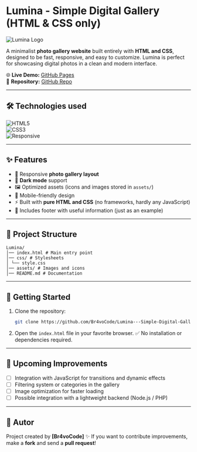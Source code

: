 # Lumina - Simple Digital Gallery (HTML & CSS only)

![Lumina Logo](assets/images/icons/android-chrome-192x192.png)

A minimalist **photo gallery website** built entirely with **HTML and CSS**, designed to be fast, responsive, and easy to customize. Lumina is perfect for showcasing digital photos in a clean and modern interface.

🌐 **Live Demo:** [GitHub Pages](https://br4vocode.github.io/Lumina---Simple-Digital-Gallery-in-HTML-and-CSS-only/)  
📂 **Repository:** [GitHub Repo](https://github.com/Br4voCode/Lumina---Simple-Digital-Gallery-in-HTML-and-CSS-only.git)

---

## 🛠️ Technologies used

![HTML5](https://img.shields.io/badge/HTML5-E34F26?style=for-the-badge&logo=html5&logoColor=white)  
![CSS3](https://img.shields.io/badge/CSS3-1572B6?style=for-the-badge&logo=css3&logoColor=white)  
![Responsive](https://img.shields.io/badge/Responsive-Design-4CAF50?style=for-the-badge&logo=googlechrome&logoColor=white)

---

## ✨ Features
- 📸 Responsive **photo gallery layout**
- 🌙 **Dark mode** support
- 🖼️ Optimized assets (icons and images stored in `assets/`)
- 📱 Mobile-friendly design
- ⚡ Built with **pure HTML and CSS** (no frameworks, hardly any JavaScript)
- 📑 Includes footer with useful information (just as an example)

---

## 📂 Project Structure

```
Lumina/
│── index.html # Main entry point
│── css/ # Stylesheets
│ └── style.css
│── assets/ # Images and icons
│── README.md # Documentation
```

---

## 🚀 Getting Started

1. Clone the repository:
   ```bash
   git clone https://github.com/Br4voCode/Lumina---Simple-Digital-Gallery-in-HTML-and-CSS-only.git
   ```

2. Open the `index.html` file in your favorite browser. 
✅ No installation or dependencies required.

---

## 📌 Upcoming Improvements

- [ ] Integration with JavaScript for transitions and dynamic effects
- [ ] Filtering system or categories in the gallery
- [ ] Image optimization for faster loading
- [ ] Possible integration with a lightweight backend (Node.js / PHP)

---

## 👤 Autor

Project created by **[Br4voCode]** ✨ 
If you want to contribute improvements, make a **fork** and send a **pull request**!
